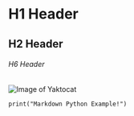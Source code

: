 # H1 Header
## H2 Header
###### H6 Header

![Image of Yaktocat](https://octodex.github.com/images/yaktocat.png)

```
print("Markdown Python Example!")
```
